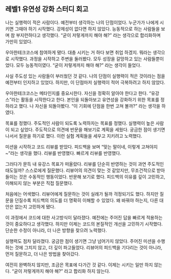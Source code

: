 ## 레벨1 유연성 강화 스터디 회고

나는 실행력이 적은 사람이다. 예전부터 생각하는 나의 단점이었다. 누군가가 나에게 시키면 그때야 하기 시작했다. 강제성이 없다면 하지 않았다. 능동적으로 하는 사람들을 보며 참 부지런하다고 생각했다. “굳이 저렇게까지 해야 해?” 라는 생각으로 합리화하며 가만히 있었다.

우아한테크코스에 참여하게 됐다. 대충 시키는 거 하다 보면 취업 하겠지. 뭐라는 생각으로 시작했다. 과정을 시작하고 주변을 둘러봤다. 모두 성장을 갈망하고 있는 사람들뿐이었다. 모두 능동적이였다. “굳이 저렇게까지 해야 해?” 라는 생각이 들었다.

사실 주도성 있는 사람들이 부러웠던 것 같다. 나의 단점이 실행력이 적은 것이라는 점을 예전부터 인지하고 있었다. 하지만, 이 단점마저 실행력이 적어 극복하려고 하지 않았다.

우아한테크코스는 메타인지를 중요시한다. 자신을 정확히 알아야 한다고 한다. “유강스”라는 활동을 시작한다고 한다. 본인을 되돌아보고 유연성을 강화하기 위한 목표를 정하라고 했다. 나 자신을 되돌아봤다. “이 기회에 단점을 한번 고쳐 볼까?” 라는 생각을 하였다.

목표를 정했다. 주도적인 사람이 되도록 노력하자는 목표를 정했다. 실행력이 높은 사람이 되고 싶었다. 주도적으로 의견에 반문을 해보기로 계획을 세웠다. 궁금한 점이 생기면 나서서 질문을 하기로 했다. 이런 실험 계획들을 세우고 지키려고 노력했다.

미션을 시작하고 코드 리뷰를 받았다. 피드백을 보며 “맞는 말이네, 이렇게 고쳐야지~”라는 생각을 했다. 리뷰를 반영했다. 빠르게 리뷰를 반영했다.

그러다가 문득 내 유강스 목표가 떠올랐다. 리뷰를 단순히 반영하는 것이 과연 주도적인 태도일까? 스스로에게 질문했다. 리뷰어의 의견이 맞는 것 같았지만, 무조건적으로 받아들이는 것은 수동적인 행동이었다. 반문해 보기로 했다. 피드백의 이유를 깊이 고민하고, 이해되지 않는 부분은 직접 질문했다.

처음에는 어색했다. 리뷰어에게 질문하는 것이 실례가 될까 걱정되기도 했다. 하지만 질문을 던질수록 피드백의 의도를 더 명확히 이해할 수 있었다. 왜 바꿔야 하는지, 다른 대안은 없는지 고민하게 됐다.

이 과정에서 코드에 대한 사고방식이 달라졌다. 예전에는 주어진 답을 빠르게 적용하는 것이 중요하다고 생각했다. 하지만 이제는 코드의 본질적인 개선을 고민하기 시작했다. 단순한 수정이 아니라, 더 나은 방향을 찾으려 노력했다.

실행력도 점차 달라졌다. 궁금한 점이 생기면 그냥 넘어가지 않았다. 주어진 미션을 수행하는 것에 그치지 않고, 더 깊이 파고들었다. 리뷰어의 피드백을 기다리는 것이 아니라, 먼저 질문하고, 더 나은 방법을 찾아갔다.

여전히 완벽하지 않지만, 조금은 목표에 다가간 것 같다. 이제는 시키는 일만 하지 않는다. “굳이 저렇게까지 해야 해?” 라고 합리화 하지 않는다. 

